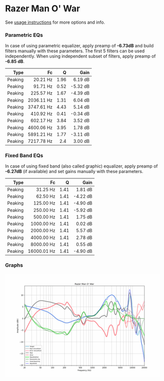 # Razer Man O' War
See [usage instructions](https://github.com/jaakkopasanen/AutoEq#usage) for more options and info.

### Parametric EQs
In case of using parametric equalizer, apply preamp of **-6.73dB** and build filters manually
with these parameters. The first 5 filters can be used independently.
When using independent subset of filters, apply preamp of **-6.85 dB**.

| Type    | Fc         |    Q | Gain     |
|--------:|-----------:|-----:|---------:|
| Peaking | 20.21 Hz   | 1.96 | 6.19 dB  |
| Peaking | 91.71 Hz   | 0.52 | -5.32 dB |
| Peaking | 225.57 Hz  | 1.67 | -4.39 dB |
| Peaking | 2036.11 Hz | 1.31 | 6.04 dB  |
| Peaking | 3747.61 Hz | 4.43 | 5.14 dB  |
| Peaking | 410.92 Hz  | 0.41 | -0.34 dB |
| Peaking | 602.17 Hz  | 3.84 | 3.52 dB  |
| Peaking | 4600.06 Hz | 3.95 | 1.78 dB  |
| Peaking | 5891.21 Hz | 1.77 | -3.11 dB |
| Peaking | 7217.78 Hz | 2.4  | 3.00 dB  |

### Fixed Band EQs
In case of using fixed band (also called graphic) equalizer, apply preamp of **-6.27dB**
(if available) and set gains manually with these parameters.

| Type    | Fc          |    Q | Gain     |
|--------:|------------:|-----:|---------:|
| Peaking | 31.25 Hz    | 1.41 | 1.81 dB  |
| Peaking | 62.50 Hz    | 1.41 | -4.22 dB |
| Peaking | 125.00 Hz   | 1.41 | -4.90 dB |
| Peaking | 250.00 Hz   | 1.41 | -5.92 dB |
| Peaking | 500.00 Hz   | 1.41 | 1.75 dB  |
| Peaking | 1000.00 Hz  | 1.41 | 0.02 dB  |
| Peaking | 2000.00 Hz  | 1.41 | 5.57 dB  |
| Peaking | 4000.00 Hz  | 1.41 | 2.78 dB  |
| Peaking | 8000.00 Hz  | 1.41 | 0.55 dB  |
| Peaking | 16000.01 Hz | 1.41 | -4.90 dB |

### Graphs
![](./Razer%20Man%20O'%20War.png)